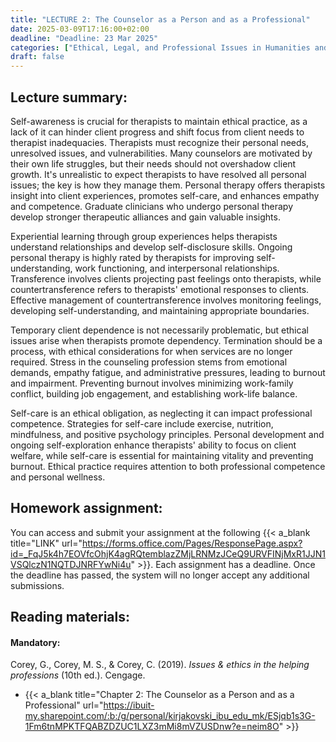 ```yaml
---
title: "LECTURE 2: The Counselor as a Person and as a Professional"
date: 2025-03-09T17:16:00+02:00
deadline: "Deadline: 23 Mar 2025"
categories: ["Ethical, Legal, and Professional Issues in Humanities and Social Sciences"]
draft: false
---
```


## Lecture summary:

Self-awareness is crucial for therapists to maintain ethical practice, as a lack of it can hinder client progress and shift focus from client needs to therapist inadequacies. Therapists must recognize their personal needs, unresolved issues, and vulnerabilities. Many counselors are motivated by their own life struggles, but their needs should not overshadow client growth. It's unrealistic to expect therapists to have resolved all personal issues; the key is how they manage them. Personal therapy offers therapists insight into client experiences, promotes self-care, and enhances empathy and competence. Graduate clinicians who undergo personal therapy develop stronger therapeutic alliances and gain valuable insights.

Experiential learning through group experiences helps therapists understand relationships and develop self-disclosure skills. Ongoing personal therapy is highly rated by therapists for improving self-understanding, work functioning, and interpersonal relationships. Transference involves clients projecting past feelings onto therapists, while countertransference refers to therapists' emotional responses to clients. Effective management of countertransference involves monitoring feelings, developing self-understanding, and maintaining appropriate boundaries.

Temporary client dependence is not necessarily problematic, but ethical issues arise when therapists promote dependency. Termination should be a process, with ethical considerations for when services are no longer required. Stress in the counseling profession stems from emotional demands, empathy fatigue, and administrative pressures, leading to burnout and impairment. Preventing burnout involves minimizing work-family conflict, building job engagement, and establishing work-life balance.

Self-care is an ethical obligation, as neglecting it can impact professional competence. Strategies for self-care include exercise, nutrition, mindfulness, and positive psychology principles. Personal development and ongoing self-exploration enhance therapists' ability to focus on client welfare, while self-care is essential for maintaining vitality and preventing burnout. Ethical practice requires attention to both professional competence and personal wellness.

## Homework assignment:

You can access and submit your assignment at the following {{< a_blank title="LINK" url="https://forms.office.com/Pages/ResponsePage.aspx?id=_FqJ5k4h7EOVfcOhjK4agRQtemblazZMjLRNMzJCeQ9URVFINjMxR1JJN1VSQlczN1NQTDJNRFYwNi4u" >}}. Each assignment has a deadline. Once the deadline has passed, the system will no longer accept any additional submissions.

## Reading materials:

#### Mandatory:

Corey, G., Corey, M. S., & Corey, C. (2019). *Issues & ethics in the helping professions* (10th ed.). Cengage.

* {{< a_blank title="Chapter 2: The Counselor as a Person and as a Professional" url="https://ibuit-my.sharepoint.com/:b:/g/personal/kirjakovski_ibu_edu_mk/ESjqb1s3G-1Fm6tnMPKTFQABZDZUC1LXZ3mMi8mVZUSDnw?e=neim8O" >}}

<!-- #### Optional:

O’Donohue, W. T., & Lilienfeld, S. O. (Eds.). (2013). *Case studies in clinical psychological science: Bridging the gap from science to practice*. Oxford University Press.

*  {{< a_blank title="Introduction: Case Formulation and Clinical Science" url="https://ibuit-my.sharepoint.com/:b:/g/personal/kirjakovski_ibu_edu_mk/EZIScR0VIlBEjh5B-E06Fk8BwTdcARwozrSu5F2wGNY2xw?e=qW3uCW" >}} -->